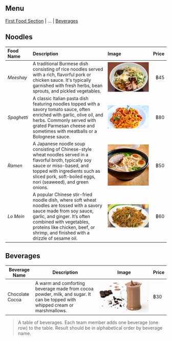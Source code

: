 ## Menu

[First Food Section](#first-food-section) | ... | [Beverages](#beverages)

## Noodles

| Food Name              | Description         | Image          | Price  |
|:-----------------------|:--------------------|:---------------|-------:|
| *Meeshay*              | A traditional Burmese dish consisting of rice noodles served with a rich, flavorful pork or chicken sauce. It's typically garnished with fresh herbs, bean sprouts, and pickled vegetables.   | ![image1](.\images\Meeshay.webp) | ฿45 |
| *Spaghetti*            | A classic Italian pasta dish featuring noodles topped with a savory tomato sauce, often enriched with garlic, olive oil, and herbs. Commonly served with grated Parmesan cheese and sometimes with meatballs or a Bolognese sauce.       | ![image2](.\images\Spaghetti.jpg) | ฿80 |
| *Ramen*                |  A Japanese noodle soup consisting of Chinese-style wheat noodles served in a flavorful broth, typically soy sauce or miso-based, and topped with ingredients such as sliced pork, soft-boiled eggs, nori (seaweed), and green onions.         | ![image3](.\images\Ramen.jpg) | ฿50  |
| *Lo Mein*              | A popular Chinese stir-fried noodle dish, where soft wheat noodles are tossed with a savory sauce made from soy sauce, garlic, and ginger. It’s often combined with vegetables, proteins like chicken, beef, or shrimp, and finished with a drizzle of sesame oil.         | ![image4](.\images\Lomein.webp) | ฿60  |


## Beverages

Beverage Name|Description|Image|Price
---|---|---|---
Chocolate Cocoa | A warm and comforting beverage made from cocoa powder, milk, and sugar. It can be topped with whipped cream or marshmallows. |![image5](.\images\ChocolateCocao.JPG)|฿30

> A table of beverages. Each team member adds one beverage (one row) to the table.
> Result should be in alphabetical order by beverage name.
